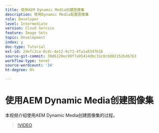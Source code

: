 ```yaml
---
title: 使用AEM Dynamic Media创建图像集
description: 使用Dynamic Media配置图像集
role: Developer
level: Intermediate
version: Cloud Service
feature: Image Sets
topic: Development
index: y
doc-type: Tutorial
exl-id: 2defc3ca-0cdc-4e12-9c73-4fa1a6347b1b
source-git-commit: 30d6120ec99f7a95414dbc31c0cb002152bd6763
workflow-type: tm+mt
source-wordcount: '34'
ht-degree: 0%

---
```


# 使用AEM Dynamic Media创建图像集

本视频介绍使用AEM Dynamic Media创建图像集的过程。

>[!VIDEO](https://video.tv.adobe.com/v/335581?quality=12&learn=on)
